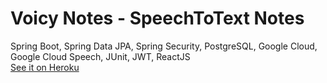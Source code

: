# Voicy Notes - SpeechToText Notes
Spring Boot, Spring Data JPA, Spring Security, PostgreSQL, Google Cloud, Google Cloud Speech, JUnit, JWT, ReactJS
<br/>
[See it on Heroku](https://voicy-notes-app.herokuapp.com/)
